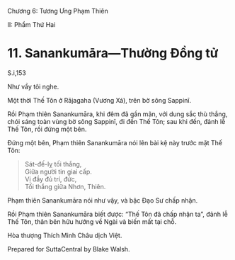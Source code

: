  

Chương 6: Tương Ưng Phạm Thiên

II: Phẩm Thứ Hai

# 11\. Sanankumāra—Thường Ðồng tử

S.i,153

Như vầy tôi nghe.

Một thời Thế Tôn ở Rājagaha (Vương Xá), trên bờ sông Sappinī.

Rồi Phạm thiên Sanankumāra, khi đêm đã gần mãn, với dung sắc thù thắng, chói sáng toàn vùng bờ sông Sappinī, đi đến Thế Tôn; sau khi đến, đảnh lễ Thế Tôn, rồi đứng một bên.

Ðứng một bên, Phạm thiên Sanankumāra nói lên bài kệ này trước mặt Thế Tôn:

> Sát-đế-lỵ tối thắng,  
> Giữa người tin giai cấp.  
> Vị đầy đủ trí, đức,  
> Tối thắng giữa Nhơn, Thiên.

Phạm thiên Sanankumāra nói như vậy, và bậc Ðạo Sư chấp nhận.

Rồi Phạm thiên Sanankumāra biết được: “Thế Tôn đã chấp nhận ta”, đảnh lễ Thế Tôn, thân bên hữu hướng về Ngài và biến mất tại chỗ.

Hòa thượng Thích Minh Châu dịch Việt.

Prepared for SuttaCentral by Blake Walsh.